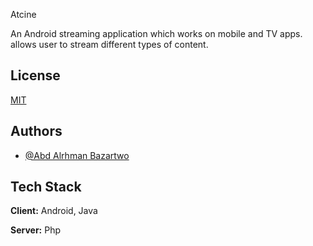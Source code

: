
Atcine

An Android streaming application which works on mobile and TV apps. allows user to stream different types of content.


## License

[MIT](https://choosealicense.com/licenses/mit/)


## Authors

- [@Abd Alrhman Bazartwo](https://github.com/abdulrhman-bazrto)


## Tech Stack

**Client:** Android, Java

**Server:** Php

